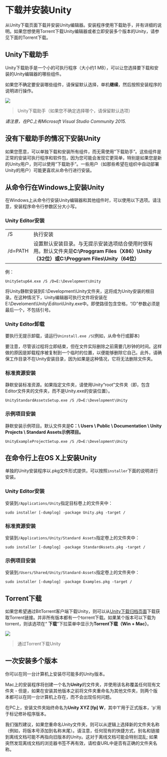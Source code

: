 # 下载并安装Unity

从Unity下载页面下载并安装Unity编辑器。安装程序使用下载助手，并有详细的说明。如果您想使用Torrent下载Unity编辑器或者立即安装多个版本的Unity，请参见下面的Torrent下载。

## Unity下载助手

Unity下载助手是一个小的可执行程序（大小约1 MB），可以让您选择要下载和安装的Unity编辑器的哪些组件。

如果您不确定要安装哪些组件，请保留默认选择，单机**继续**，然后按照安装程序的说明进行操作。

![](https://docs.unity3d.com/uploads/Main/UnityDownloadAssistant_v52_75.png)

> Unity下载助手（如果您不确定选择哪个，请保留默认选项）

*请注意，在PC上有Microsoft Visual Studio Community 2015.*

## 没有下载助手的情况下安装Unity

如果您愿意，可以单独下载和安装所有组件，而无需使用“下载助手”。这些组件是正常的安装可执行程序和软件包，因为您可能会发现它更简单，特别是如果您是新的Unity用户，则可以使用“下载助手”。一些用户（如那些希望在组织中自动部署Unity的用户）可能更喜欢从命令行进行安装。

## 从命令行在Windows上安装Unity

在Windows上从命令行安装Unity编辑器和其他组件时，可以使用以下选项。请注意，安装程序命令行参数区分大小写。

### Unity Editor安装

|||  
|---|---|  
|/S|执行安装|  
|/d=PATH|设置默认安装目录。与无提示安装选项结合使用时很有用。默认文件夹是**C:\Proggram Files（X86）\Unity（32位）或C:\Proggram Files\Unity（64位）**|

例：

	UnitySetup64.exe /S /D=E:\Development\Unity

将Unity静默安装到E:\Development\Unity文件夹，这将成为Unity安装的根目录。在这种情况下，Unity编辑器可执行文件将安装在E:\Develoment\Unity\Editon\Unity.exe中。即使路径包含空格，“/D”参数必须是最后一个，不包括引号。

### Unity Editor卸载

要执行无提示卸载，请运行`Uninstall.exe /S`(例如，从命令行或脚本)

要注意，尽管该过程将立即结束，但在文件实际删除之前需要几秒钟的时间。这样做的原因是卸载程序被复制到一个临时的位置，以便能够删除它自己。此外，请确保工作目录不在Unity安装目录，因为如果是这种情况，它将无法删除文件夹。

### 标准资源安装

静默安装标准资源。如果指定文件夹，请使用Unity“root”文件夹（即，包含Editor文件夹的文件夹，而不是Unity.exe的安装位置）。

	UnityStandardAssetsSetup.exe /S /D=E:\Development\Unity

### 示例项目安装

静默安装示例项目。默认文件夹是**C：\ Users \ Public \ Documentation \ Unity Projects \ Standard Assets示例项目。**

	UnityExampleProjectSetup.exe /S /D=E:\Development\Unity

## 在命令行上在OS X上安装Unity

单独的Unity安装程序以.pkg文件形式提供，可以按照`installer`下面的说明进行安装。

### Unity Editor安装

安装到`/Applications/Unity`指定目标卷上的文件夹中：

	sudo installer [-dumplog] -package Unity.pkg -target /

### 标准资源安装

安装到`/Applications/Unity/Standard Assets`指定卷上的文件夹中：

	sudo installer [-dumplog] -package StandardAssets.pkg -target /

### 示例项目安装

安装到`/Users/Shared/Unity/Standard-Assets`指定卷上的文件夹中：

	sudo installer [-dumplog] -package Examples.pkg -target /

## Torrent下载

如果您希望通过BitTorrent客户端下载Unity，则可以从[Unity下载归档页面](http://unity3d.com/get-unity/download/archive?_ga=2.141275122.1387186018.1512480322-217021860.1511878465)下载获取Torrent链接。并非所有版本都有一个torrent下载。如果某个版本可以下载为torrent，则该选项在“ **下载**”下拉菜单中显示为**Torrent下载（Win + Mac）**。

![](https://docs.unity3d.com/uploads/Main/InstallingUnityTorrentDownload.png)

> 通过Torrent下载Unity

## 一次安装多个版本

你可以在同一台计算机上安装尽可能多的Unity版本。

Mac上的安装程序将创建一个名为**Unity**的文件夹，并使用该名称覆盖任何现有文件夹 - 但是，如果在安装其他版本之前将文件夹重命名为其他文件夹，则两个版本都可以在同一台计算机上存在，而不会出现任何问题。

在PC上，安装文件夹始终命名为**Unity XYZ [fp] W**，其中'f'用于正式版本，'p'用于标记修补程序版本。

我们强烈建议，如果您重命名Unity文件夹，则可以从逻辑上选择新的文件夹名称（例如，将版本号添加到名称末尾）。请注意，任何现有的快捷方式，别名和链接到离线文档可能不再指向旧版本的Unity。这对于离线文档可能会特别混乱; 如果突然发现离线文档的浏览器书签不再有效，请检查URL中是否有正确的文件夹名称。
